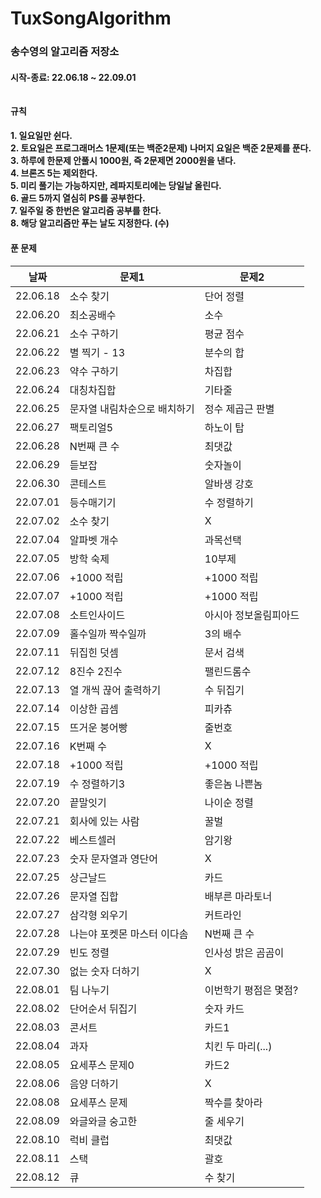 # TuxSongAlgorithm

### 송수영의 알고리즘 저장소</br>
#### 시작-종료: 22.06.18 ~ 22.09.01 </br></br></br> 규칙 </br>
#### 1. 일요일만 쉰다. </br> 2. 토요일은 프로그래머스 1문제(또는 백준2문제) 나머지 요일은 백준 2문제를 푼다. </br> 3. 하루에 한문제 안풀시 1000원, 즉 2문제면 2000원을 낸다. </br> 4. 브론즈 5는 제외한다. </br> 5. 미리 풀기는 가능하지만, 레파지토리에는 당일날 올린다. </br> 6. 골드 5까지 열심히 PS를 공부한다. </br> 7. 일주일 중 한번은 알고리즘 공부를 한다. </br> 8. 해당 알고리즘만 푸는 날도 지정한다. (수) </br>
#### 푼 문제<br>

|날짜|문제1|문제2|
|------|---|---|
|22.06.18|소수 찾기|단어 정렬|
|22.06.20|최소공배수|소수|
|22.06.21|소수 구하기|평균 점수|
|22.06.22|별 찍기 - 13|분수의 합|
|22.06.23|약수 구하기|차집합|
|22.06.24|대칭차집합|기타줄|
|22.06.25|문자열 내림차순으로 배치하기|정수 제곱근 판별|
|22.06.27|팩토리얼5|하노이 탑|
|22.06.28|N번째 큰 수|최댓값|
|22.06.29|듣보잡|숫자놀이|
|22.06.30|콘테스트|알바생 강호|
|22.07.01|등수매기기|수 정렬하기|
|22.07.02|소수 찾기|X|
|22.07.04|알파벳 개수|과목선택|
|22.07.05|방학 숙제|10부제|
|22.07.06|+1000 적립|+1000 적립|
|22.07.07|+1000 적립|+1000 적립|
|22.07.08|소트인사이드|아시아 정보올림피아드|
|22.07.09|홀수일까 짝수일까|3의 배수|
|22.07.11|뒤집힌 덧셈|문서 검색|
|22.07.12|8진수 2진수|팰린드롬수|
|22.07.13|열 개씩 끊어 출력하기|수 뒤집기|
|22.07.14|이상한 곱셈|피카츄|
|22.07.15|뜨거운 붕어빵|줄번호|
|22.07.16|K번째 수|X|
|22.07.18|+1000 적립|+1000 적립|
|22.07.19|수 정렬하기3|좋은놈 나쁜놈|
|22.07.20|끝말잇기|나이순 정렬|
|22.07.21|회사에 있는 사람|꿀벌|
|22.07.22|베스트셀러|암기왕|
|22.07.23|숫자 문자열과 영단어|X|
|22.07.25|상근날드|카드|
|22.07.26|문자열 집합|배부른 마라토너|
|22.07.27|삼각형 외우기|커트라인|
|22.07.28|나는야 포켓몬 마스터 이다솜|N번째 큰 수|
|22.07.29|빈도 정렬|인사성 밝은 곰곰이|
|22.07.30|없는 숫자 더하기|X|
|22.08.01|팀 나누기|이번학기 평점은 몇점?|
|22.08.02|단어순서 뒤집기|숫자 카드|
|22.08.03|콘서트|카드1|
|22.08.04|과자|치킨 두 마리(...)|
|22.08.05|요세푸스 문제0|카드2|
|22.08.06|음양 더하기|X|
|22.08.08|요세푸스 문제|짝수를 찾아라|
|22.08.09|와글와글 숭고한|줄 세우기|
|22.08.10|럭비 클럽|최댓값|
|22.08.11|스택|괄호|
|22.08.12|큐|수 찾기|
